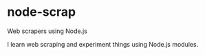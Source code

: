 # node-scrap
Web scrapers using Node.js

I learn web scraping and experiment things using Node.js modules.

